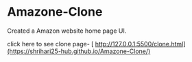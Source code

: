 # Amazone-Clone
Created a Amazon website home page UI.
 
click here to see clone page- [ http://127.0.0.1:5500/clone.html](https://shrihari25-hub.github.io/Amazone-Clone/)
